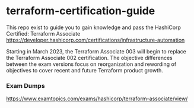 # terraform-certification-guide
This repo exist to guide you to gain knowledge and pass the HashiCorp Certified: Terraform Associate
https://developer.hashicorp.com/certifications/infrastructure-automation

Starting in March 2023, the Terraform Associate 003 will begin to replace the Terraform Associate 002 certification. 
The objective differences between the exam versions focus on reorganization and rewording of objectives to cover recent and future Terraform product growth.


### Exam Dumps
https://www.examtopics.com/exams/hashicorp/terraform-associate/view/
